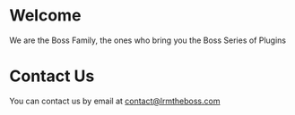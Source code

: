 # Welcome

We are the Boss Family, the ones who bring you the Boss Series of Plugins

# Contact Us

You can contact us by email at [contact@lrmtheboss.com](mailto:contact@lrmtheboss.com)
